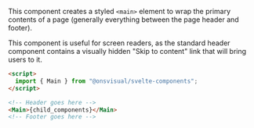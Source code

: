 This component creates a styled `<main>` element to wrap the primary contents of a page (generally everything between the page header and footer).

This component is useful for screen readers, as the standard header component contains a visually hidden "Skip to content" link that will bring users to it.

<!-- prettier-ignore -->
```html
<script>
  import { Main } from "@onsvisual/svelte-components";
</script>

<!-- Header goes here -->
<Main>{child_components}</Main>
<!-- Footer goes here -->
```
